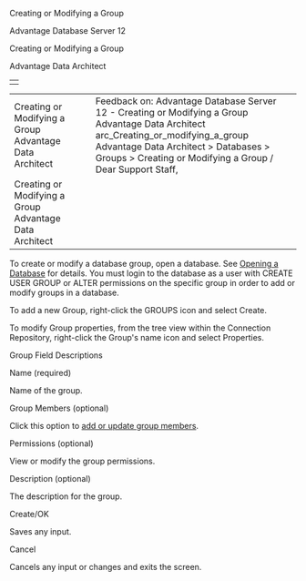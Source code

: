 Creating or Modifying a Group




Advantage Database Server 12  

Creating or Modifying a Group

Advantage Data Architect

|  |
| --- |
|  |

|  |  |  |  |  |
| --- | --- | --- | --- | --- |
| Creating or Modifying a Group  Advantage Data Architect |  |  | Feedback on: Advantage Database Server 12 - Creating or Modifying a Group Advantage Data Architect arc\_Creating\_or\_modifying\_a\_group Advantage Data Architect > Databases > Groups > Creating or Modifying a Group / Dear Support Staff, |  |
| Creating or Modifying a Group  Advantage Data Architect |  |  |  |  |

To create or modify a database group, open a database. See [Opening a Database](arc_opening_a_database2.htm) for details. You must login to the database as a user with CREATE USER GROUP or ALTER permissions on the specific group in order to add or modify groups in a database.

To add a new Group, right-click the GROUPS icon and select Create.

To modify Group properties, from the tree view within the Connection Repository, right-click the Group's name icon and select Properties.

Group Field Descriptions

Name (required)

Name of the group.

Group Members (optional)

Click this option to [add or update group members](arc_adding_removing_users_to_from_a_group.htm).

Permissions (optional)

View or modify the group permissions.

Description (optional)

The description for the group.

Create/OK

Saves any input.

Cancel

Cancels any input or changes and exits the screen.